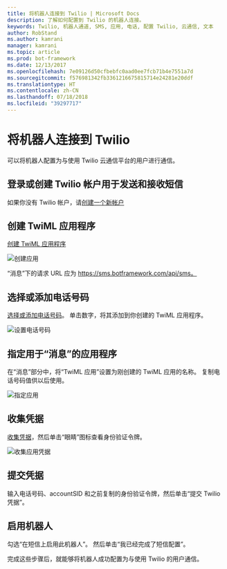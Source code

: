 ```yaml
---
title: 将机器人连接到 Twilio | Microsoft Docs
description: 了解如何配置到 Twilio 的机器人连接。
keywords: Twilio, 机器人通道, SMS, 应用, 电话, 配置 Twilio, 云通信, 文本
author: RobStand
ms.author: kamrani
manager: kamrani
ms.topic: article
ms.prod: bot-framework
ms.date: 12/13/2017
ms.openlocfilehash: 7e09126d50cfbebfc0aad0ee7fcb71b4e7551a7d
ms.sourcegitcommit: f576981342fb3361216675815714e24281e20ddf
ms.translationtype: HT
ms.contentlocale: zh-CN
ms.lasthandoff: 07/18/2018
ms.locfileid: "39297717"
---
```

# <a name="connect-a-bot-to-twilio"></a>将机器人连接到 Twilio

可以将机器人配置为与使用 Twilio 云通信平台的用户进行通信。

## <a name="log-in-to-or-create-a-twilio-account-for-sending-and-receiving-sms-messages"></a>登录或创建 Twilio 帐户用于发送和接收短信

如果你没有 Twilio 帐户，请<a href="https://www.twilio.com/try-twilio" target="_blank">创建一个新帐户</a>

## <a name="create-a-twiml-application"></a>创建 TwiML 应用程序

<a href="https://www.twilio.com/user/account/messaging/dev-tools/twiml-apps/add" target="_blank">创建 TwiML 应用程序</a>

![创建应用](~/media/channels/twi-StepTwiml.png)

 “消息”下的请求 URL 应为 https://sms.botframework.com/api/sms。

## <a name="select-or-add-a-phone-number"></a>选择或添加电话号码

<a href="https://www.twilio.com/user/account/phone-numbers/incoming" target="_blank">选择或添加电话号码</a>。 单击数字，将其添加到你创建的 TwiML 应用程序。

![设置电话号码](~/media/channels/twi-StepPhone.png)

## <a name="specify-application-to-use-for-messaging"></a>指定用于“消息”的应用程序
在“消息”部分中，将“TwiML 应用”设置为刚创建的 TwiML 应用的名称。
复制电话号码值供以后使用。

![指定应用](~/media/channels/twi-StepPhone2.png)

## <a name="gather-credentials"></a>收集凭据

<a href="https://www.twilio.com/user/account/settings" target="_blank">收集凭据</a>，然后单击“眼睛”图标查看身份验证令牌。

![收集应用凭据](~/media/channels/twi-StepAuth.png)

## <a name="submit-credentials"></a>提交凭据

输入电话号码、accountSID 和之前复制的身份验证令牌，然后单击“提交 Twilio 凭据”。

## <a name="enable-the-bot"></a>启用机器人
勾选“在短信上启用此机器人”。 然后单击“我已经完成了短信配置”。

完成这些步骤后，就能够将机器人成功配置为与使用 Twilio 的用户通信。

